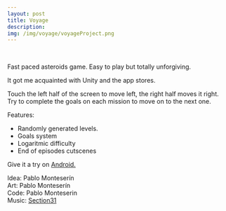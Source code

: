 ```yaml
---
layout: post
title: Voyage
description:
img: /img/voyage/voyageProject.png
---
```

<div class="img_row">
	<img class="col three" src="{{ site.baseurl }}/img/voyage/voyage1.png" alt="" title="Voyage"/>
</div>
<br>

Fast paced asteroids game. Easy to play but totally unforgiving.

It got me acquainted with Unity and the app stores.

Touch the left half of the screen to move left, the right half moves it right. Try to complete the goals on each mission to move on to the next one.

Features:
- Randomly generated levels.
- Goals system
- Logaritmic difficulty
- End of episodes cutscenes


Give it a try on <a href="https://play.google.com/store/apps/details?id=co.monux.voyage" target="_blank"> Android. </a>

<div class="credits">
Idea: Pablo Monteserín<br>
Art: Pablo Monteserín<br>
Code: Pablo Monteserin<br>
Music: <a href="https://s31tech.org" target="_blank"> Section31 </a>
</div>
